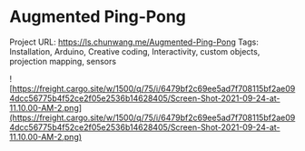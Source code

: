 # Augmented Ping-Pong

Project URL: https://ls.chunwang.me/Augmented-Ping-Pong
Tags:  Installation, Arduino, Creative coding, Interactivity, custom objects, projection mapping, sensors

![https://freight.cargo.site/w/1500/q/75/i/6479bf2c69ee5ad7f708115bf2ae094dcc56775b4f52ce2f05e2536b14628405/Screen-Shot-2021-09-24-at-11.10.00-AM-2.png](https://freight.cargo.site/w/1500/q/75/i/6479bf2c69ee5ad7f708115bf2ae094dcc56775b4f52ce2f05e2536b14628405/Screen-Shot-2021-09-24-at-11.10.00-AM-2.png)